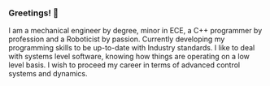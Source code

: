### Greetings! 👋
I am a mechanical engineer by degree, minor in ECE, a C++ programmer by profession and a Roboticist by passion.
Currently developing my programming skills to be up-to-date with Industry standards. I like to deal with systems level software, knowing how things are operating on a low level basis. 
I wish to proceed my career in terms of advanced control systems and dynamics.
<!--
**sayakboi/sayakboi** is a ✨ _special_ ✨ repository because its `README.md` (this file) appears on your GitHub profile.

Here are some ideas to get you started:

- 🔭 I’m currently working on ...
- 🌱 I’m currently learning ...
- 👯 I’m looking to collaborate on ...
- 🤔 I’m looking for help with ...
- 💬 Ask me about ...
- 📫 How to reach me: ...
- 😄 Pronouns: ...
- ⚡ Fun fact: ...
-->
